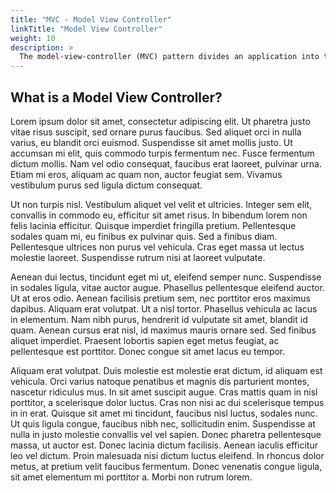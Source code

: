 ```yaml
---
title: "MVC - Model View Controller"
linkTitle: "Model View Controller"
weight: 10
description: >
  The model-view-controller (MVC) pattern divides an application into three components: A model, a view, and a controller.
---
```


## What is a Model View Controller?


Lorem ipsum dolor sit amet, consectetur adipiscing elit. Ut pharetra justo vitae risus suscipit, sed ornare purus faucibus. Sed aliquet orci in nulla varius, eu blandit orci euismod. Suspendisse sit amet mollis justo. Ut accumsan mi elit, quis commodo turpis fermentum nec. Fusce fermentum dictum mollis. Nam vel odio consequat, faucibus erat laoreet, pulvinar urna. Etiam mi eros, aliquam ac quam non, auctor feugiat sem. Vivamus vestibulum purus sed ligula dictum consequat.

Ut non turpis nisl. Vestibulum aliquet vel velit et ultricies. Integer sem elit, convallis in commodo eu, efficitur sit amet risus. In bibendum lorem non felis lacinia efficitur. Quisque imperdiet fringilla pretium. Pellentesque sodales quam mi, eu finibus ex pulvinar quis. Sed a finibus diam. Pellentesque ultrices non purus vel vehicula. Cras eget massa ut lectus molestie laoreet. Suspendisse rutrum nisi at laoreet vulputate.

Aenean dui lectus, tincidunt eget mi ut, eleifend semper nunc. Suspendisse in sodales ligula, vitae auctor augue. Phasellus pellentesque eleifend auctor. Ut at eros odio. Aenean facilisis pretium sem, nec porttitor eros maximus dapibus. Aliquam erat volutpat. Ut a nisl tortor. Phasellus vehicula ac lacus in elementum. Nam nibh purus, hendrerit id vulputate sit amet, blandit id quam. Aenean cursus erat nisl, id maximus mauris ornare sed. Sed finibus aliquet imperdiet. Praesent lobortis sapien eget metus feugiat, ac pellentesque est porttitor. Donec congue sit amet lacus eu tempor.

Aliquam erat volutpat. Duis molestie est molestie erat dictum, id aliquam est vehicula. Orci varius natoque penatibus et magnis dis parturient montes, nascetur ridiculus mus. In sit amet suscipit augue. Cras mattis quam in nisl porttitor, a scelerisque dolor luctus. Cras non nisi ac dui scelerisque tempus in in erat. Quisque sit amet mi tincidunt, faucibus nisl luctus, sodales nunc. Ut quis ligula congue, faucibus nibh nec, sollicitudin enim. Suspendisse at nulla in justo molestie convallis vel vel sapien. Donec pharetra pellentesque massa, ut auctor est. Donec lacinia dictum facilisis. Aenean iaculis efficitur leo vel dictum. Proin malesuada nisi dictum luctus eleifend. In rhoncus dolor metus, at pretium velit faucibus fermentum. Donec venenatis congue ligula, sit amet elementum mi porttitor a. Morbi non rutrum lorem.
